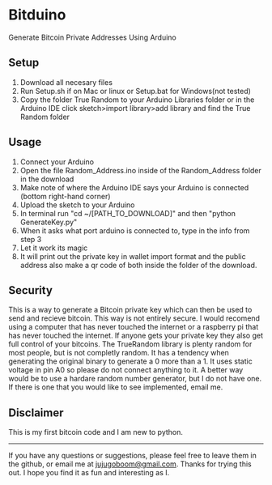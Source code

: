 Bitduino
========

Generate Bitcoin Private Addresses Using Arduino

Setup
-----
1) Download all necesary files
2) Run Setup.sh if on Mac or linux or Setup.bat for Windows(not tested)
3) Copy the folder True Random to your Arduino Libraries folder or in the Arduino IDE click sketch>import library>add library and find the True Random folder

Usage
------
1) Connect your Arduino
2) Open the file Random_Address.ino inside of the Random_Address folder in the download
3) Make note of where the Arduino IDE says your Arduino is connected (bottom right-hand corner)
4) Upload the sketch to your Arduino
5) In terminal run "cd ~/[PATH_TO_DOWNLOAD]" and then  "python GenerateKey.py"
6) When it asks what port arduino is connected to, type in the info from step 3
7) Let it work its magic
8) It will print out the private key in wallet import format and the public address also make a qr code of both inside the folder of the download.

Security
--------
This is a way to generate a Bitcoin private key which can then be used to send and recieve bitcoin. This way is not entirely secure. I would recomend using a computer that has never touched the internet or a raspberry pi that has never touched the internet. If anyone gets your private key they also get full control of your bitcoins. The TrueRandom library is plenty random for most people, but is not completly random. It has a tendency when generating the original binary to generate a 0 more than a 1. It uses static voltage in pin A0 so please do not connect anything to it. A better way would be to use a hardare random number generator, but I do not have one. If there is one that you would like to see implemented, email me.

Disclaimer
----------
This is my first bitcoin code and I am new to python.
 
-------------------------------------------------------------------------------------------------------------------

If you have any questions or suggestions, please feel free to leave them in the github, or email me at jujugoboom@gmail.com. Thanks for trying this out. I hope you find it as fun and interesting as I.
